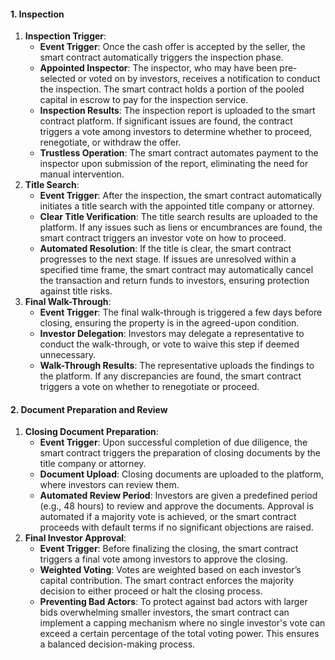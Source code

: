 #### **1. Inspection**
1. **Inspection Trigger**:    
    - **Event Trigger**: Once the cash offer is accepted by the seller, the smart contract automatically triggers the inspection phase.
    - **Appointed Inspector**: The inspector, who may have been pre-selected or voted on by investors, receives a notification to conduct the inspection. The smart contract holds a portion of the pooled capital in escrow to pay for the inspection service.
    - **Inspection Results**: The inspection report is uploaded to the smart contract platform. If significant issues are found, the contract triggers a vote among investors to determine whether to proceed, renegotiate, or withdraw the offer.
    - **Trustless Operation**: The smart contract automates payment to the inspector upon submission of the report, eliminating the need for manual intervention.
2. **Title Search**:
    - **Event Trigger**: After the inspection, the smart contract automatically initiates a title search with the appointed title company or attorney.
    - **Clear Title Verification**: The title search results are uploaded to the platform. If any issues such as liens or encumbrances are found, the smart contract triggers an investor vote on how to proceed.
    - **Automated Resolution**: If the title is clear, the smart contract progresses to the next stage. If issues are unresolved within a specified time frame, the smart contract may automatically cancel the transaction and return funds to investors, ensuring protection against title risks.
3. **Final Walk-Through**:
    - **Event Trigger**: The final walk-through is triggered a few days before closing, ensuring the property is in the agreed-upon condition.
    - **Investor Delegation**: Investors may delegate a representative to conduct the walk-through, or vote to waive this step if deemed unnecessary.
    - **Walk-Through Results**: The representative uploads the findings to the platform. If any discrepancies are found, the smart contract triggers a vote on whether to renegotiate or proceed.
#### **2. Document Preparation and Review**
1. **Closing Document Preparation**:
    - **Event Trigger**: Upon successful completion of due diligence, the smart contract triggers the preparation of closing documents by the title company or attorney.
    - **Document Upload**: Closing documents are uploaded to the platform, where investors can review them.
    - **Automated Review Period**: Investors are given a predefined period (e.g., 48 hours) to review and approve the documents. Approval is automated if a majority vote is achieved, or the smart contract proceeds with default terms if no significant objections are raised.
2. **Final Investor Approval**:
    - **Event Trigger**: Before finalizing the closing, the smart contract triggers a final vote among investors to approve the closing.
    - **Weighted Voting**: Votes are weighted based on each investor’s capital contribution. The smart contract enforces the majority decision to either proceed or halt the closing process.
    - **Preventing Bad Actors**: To protect against bad actors with larger bids overwhelming smaller investors, the smart contract can implement a capping mechanism where no single investor's vote can exceed a certain percentage of the total voting power. This ensures a balanced decision-making process.